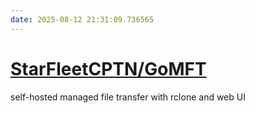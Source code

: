 ```yaml
---
date: 2025-08-12 21:31:09.736565
---
```


# [StarFleetCPTN/GoMFT](https://github.com/StarFleetCPTN/GoMFT)

self-hosted managed file transfer with rclone and web UI